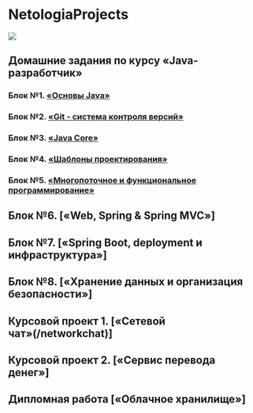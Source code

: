 # NetologiaProjects
![](main_netology_logo.png)

## Домашние задания по курсу «Java-разработчик»

### Блок №1. [«Основы Java»](/Java_Basis)

### Блок №2. [«Git - система контроля версий»](03_Git)

### Блок №3. [«Java Core»](/JavaCore/)

### Блок №4. [«Шаблоны проектирования»](04_template)

### Блок №5. [«Многопоточное и функциональное программирование»](/05_multithreading_and_functional)

## Блок №6. [«Web, Spring & Spring MVC»]

## Блок №7. [«Spring Boot, deployment и инфраструктура»]

## Блок №8. [«Хранение данных и организация безопасности»]

## Курсовой проект 1. [«Сетевой чат»(/networkchat)]

## Курсовой проект 2. [«Сервис перевода денег»]

## Дипломная работа [«Облачное хранилище»]
